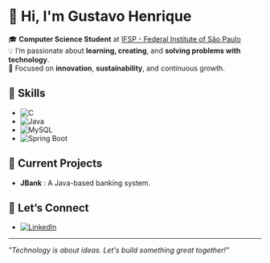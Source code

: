 # 👋 Hi, I'm Gustavo Henrique  

🎓 **Computer Science Student** at [IFSP - Federal Institute of São Paulo](https://www.ifsp.edu.br/)  
💡 I’m passionate about **learning, creating**, and **solving problems with technology**.  
🌱 Focused on **innovation**, **sustainability**, and continuous growth.  

## 🔧 Skills  
- ![C](https://img.shields.io/badge/-C-%2300599C?logo=c&logoColor=white)  
- ![Java](https://img.shields.io/badge/-Java-%23ED8B00?logo=java&logoColor=white)  
- ![MySQL](https://img.shields.io/badge/-MySQL-%2300f?logo=mysql&logoColor=white)  
- ![Spring Boot](https://img.shields.io/badge/-Spring%20Boot-%236DB33F?logo=springboot&logoColor=white)  

## 🌟 Current Projects  
- **JBank** : A Java-based banking system.  

## 🤝 Let’s Connect  
- [![LinkedIn](https://img.shields.io/badge/-LinkedIn-%230077B5?logo=linkedin&logoColor=white)](https://www.linkedin.com/in/gustavoamorimdev/)  

---
*"Technology is about ideas. Let's build something great together!"*  
